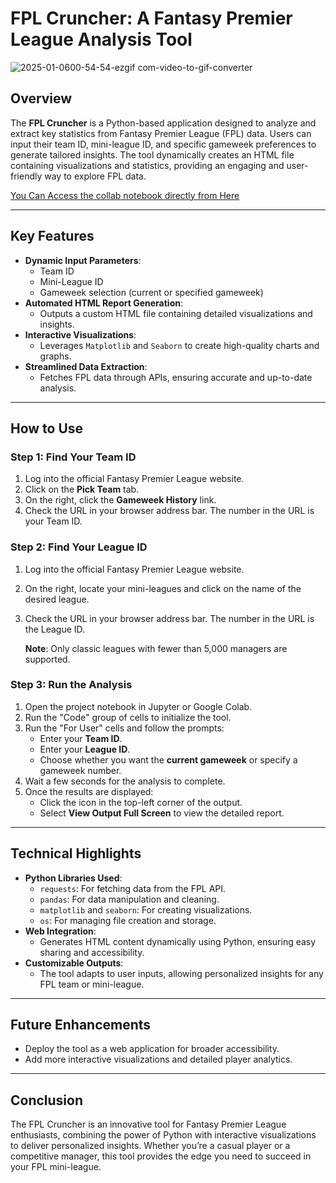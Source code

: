 # FPL Cruncher: A Fantasy Premier League Analysis Tool

![2025-01-0600-54-54-ezgif com-video-to-gif-converter](https://github.com/user-attachments/assets/0e8d8ab1-687d-45ca-827f-968c4d58bced)


## Overview
The **FPL Cruncher** is a Python-based application designed to analyze and extract key statistics from Fantasy Premier League (FPL) data. Users can input their team ID, mini-league ID, and specific gameweek preferences to generate tailored insights. The tool dynamically creates an HTML file containing visualizations and statistics, providing an engaging and user-friendly way to explore FPL data.

[You Can Access the collab notebook directly from Here](https://colab.research.google.com/drive/12f59eSqDMSGSoCZac9uxgaD9D-SVGvF7?usp=sharing)

---

## Key Features
- **Dynamic Input Parameters**:
  - Team ID
  - Mini-League ID
  - Gameweek selection (current or specified gameweek)
- **Automated HTML Report Generation**:
  - Outputs a custom HTML file containing detailed visualizations and insights.
- **Interactive Visualizations**:
  - Leverages `Matplotlib` and `Seaborn` to create high-quality charts and graphs.
- **Streamlined Data Extraction**:
  - Fetches FPL data through APIs, ensuring accurate and up-to-date analysis.

---

## How to Use

### Step 1: Find Your Team ID
1. Log into the official Fantasy Premier League website.
2. Click on the **Pick Team** tab.
3. On the right, click the **Gameweek History** link.
4. Check the URL in your browser address bar. The number in the URL is your Team ID.

### Step 2: Find Your League ID
1. Log into the official Fantasy Premier League website.
2. On the right, locate your mini-leagues and click on the name of the desired league.
3. Check the URL in your browser address bar. The number in the URL is the League ID.

   **Note**: Only classic leagues with fewer than 5,000 managers are supported.

### Step 3: Run the Analysis
1. Open the project notebook in Jupyter or Google Colab.
2. Run the "Code" group of cells to initialize the tool.
3. Run the "For User" cells and follow the prompts:
   - Enter your **Team ID**.
   - Enter your **League ID**.
   - Choose whether you want the **current gameweek** or specify a gameweek number.
4. Wait a few seconds for the analysis to complete.
5. Once the results are displayed:
   - Click the icon in the top-left corner of the output.
   - Select **View Output Full Screen** to view the detailed report.

---

## Technical Highlights
- **Python Libraries Used**:
  - `requests`: For fetching data from the FPL API.
  - `pandas`: For data manipulation and cleaning.
  - `matplotlib` and `seaborn`: For creating visualizations.
  - `os`: For managing file creation and storage.
- **Web Integration**:
  - Generates HTML content dynamically using Python, ensuring easy sharing and accessibility.
- **Customizable Outputs**:
  - The tool adapts to user inputs, allowing personalized insights for any FPL team or mini-league.

---

## Future Enhancements
- Deploy the tool as a web application for broader accessibility.
- Add more interactive visualizations and detailed player analytics.

---

## Conclusion
The FPL Cruncher is an innovative tool for Fantasy Premier League enthusiasts, combining the power of Python with interactive visualizations to deliver personalized insights. Whether you’re a casual player or a competitive manager, this tool provides the edge you need to succeed in your FPL mini-league.
